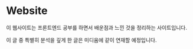 # Website

이 웹사이트는 프론트엔드 공부를 하면서 배운점과 느낀 것을 정리하는 사이트입니다.

이 글 중 특별히 분석을 깊게 한 글은 미디움에 같이 연재할 예정입니다.

<!-- ## Installation

Use the package manager [pip](https://pip.pypa.io/en/stable/) to install foobar. -->

<!-- ```bash
pip install foobar
```

## Usage

```python
import foobar

# returns 'words'
foobar.pluralize('word')

# returns 'geese'
foobar.pluralize('goose')

# returns 'phenomenon'
foobar.singularize('phenomena')
```

## Contributing
Pull requests are welcome. For major changes, please open an issue first to discuss what you would like to change.

Please make sure to update tests as appropriate.

## License
[MIT](https://choosealicense.com/licenses/mit/) -->